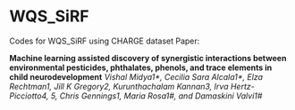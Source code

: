 # WQS_SiRF
Codes for WQS_SiRF using CHARGE dataset 
Paper: 

**Machine learning assisted discovery of synergistic interactions between environmental pesticides, phthalates, phenols, and trace elements in child neurodevelopment**
_Vishal Midya1*, Cecilia Sara Alcala1*, Elza Rechtman1, Jill K Gregory2, Kurunthachalam Kannan3, Irva Hertz-Picciotto4, 5, Chris Gennings1, Maria Rosa1#, and Damaskini Valvi1#_

